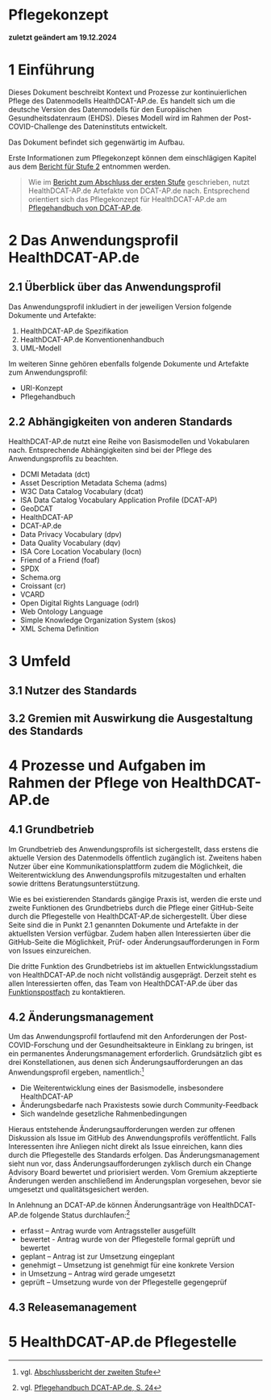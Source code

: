 # Pflegekonzept
**zuletzt geändert am 19.12.2024**

# 1 Einführung

Dieses Dokument beschreibt Kontext und Prozesse zur kontinuierlichen Pflege des Datenmodells HealthDCAT-AP.de. Es handelt sich um die deutsche Version des Datenmodells für den Europäischen Gesundheitsdatenraum (EHDS). Dieses Modell wird im Rahmen der Post-COVID-Challenge des Dateninstituts entwickelt.

Das Dokument befindet sich gegenwärtig im Aufbau.

Erste Informationen zum Pflegekonzept können dem einschlägigen Kapitel aus dem [Bericht für Stufe 2](https://healthdcat-ap-de.github.io/healthdcat-ap.de/report_stage_2/4_Fortschreiben_der_Konzepte/4.2_Pflegekonzept.html) entnommen werden.

> Wie im [Bericht zum Abschluss der ersten Stufe](https://healthdcat-ap-de.github.io/healthdcat-ap.de/report_stage_1/2_Ausrichtung_des_Datenmodells_an_den_Anforderungen_der_Forschung/2.6_Konzept_HealthDCAT-AP.de/2.6.4_Nachnutzung_von_DCAT-AP.de_Artefakten.html) geschrieben, nutzt HealthDCAT-AP.de Artefakte von DCAT-AP.de nach. Entsprechend orientiert sich das Pflegekonzept für HealthDCAT-AP.de am [Pflegehandbuch von DCAT-AP.de](https://www.it-planungsrat.de/fileadmin/beschluesse/2018/Beschluss2018-30_TOP12_Anlage1_DCAD_AP.pdf).


# 2 Das Anwendungsprofil HealthDCAT-AP.de


## 2.1 Überblick über das Anwendungsprofil

Das Anwendungsprofil inkludiert in der jeweiligen Version folgende Dokumente und Artefakte:

1. HealthDCAT-AP.de Spezifikation
2. HealthDCAT-AP.de Konventionenhandbuch
3. UML-Modell

Im weiteren Sinne gehören ebenfalls folgende Dokumente und Artefakte zum Anwendungsprofil:

- URI-Konzept
- Pflegehandbuch


## 2.2 Abhängigkeiten von anderen Standards

HealthDCAT-AP.de nutzt eine Reihe von Basismodellen und Vokabularen nach. Entsprechende Abhängigkeiten sind bei der Pflege des Anwendungsprofils zu beachten.
- DCMI Metadata (dct)
- Asset Description Metadata Schema (adms)
- W3C Data Catalog Vocabulary (dcat)
- ISA Data Catalog Vocabulary Application Profile (DCAT-AP)
- GeoDCAT
- HealthDCAT-AP
- DCAT-AP.de
- Data Privacy Vocabulary (dpv)
- Data Quality Vocabulary (dqv)
- ISA Core Location Vocabulary (locn)
- Friend of a Friend (foaf)
- SPDX
- Schema.org
- Croissant (cr)
- VCARD
- Open Digital Rights Language (odrl)
- Web Ontology Language
- Simple Knowledge Organization System (skos)
- XML Schema Definition


# 3 Umfeld

## 3.1 Nutzer des Standards

## 3.2 Gremien mit Auswirkung die Ausgestaltung des Standards

# 4 Prozesse und Aufgaben im Rahmen der Pflege von HealthDCAT-AP.de

## 4.1 Grundbetrieb

Im Grundbetrieb des Anwendungsprofils ist sichergestellt, dass erstens die aktuelle Version des Datenmodells öffentlich zugänglich ist. Zweitens haben Nutzer über eine Kommunikationsplattform zudem die Möglichkeit, die Weiterentwicklung des Anwendungsprofils mitzugestalten und erhalten sowie drittens Beratungsunterstützung.

Wie es bei existierenden Standards gängige Praxis ist, werden die erste und zweite Funktionen des Grundbetriebs durch die Pflege einer GitHub-Seite durch die Pflegestelle von HealthDCAT-AP.de sichergestellt. Über diese Seite sind die in Punkt 2.1 genannten Dokumente und Artefakte in der aktuellsten Version verfügbar. Zudem haben allen Interessierten über die GitHub-Seite die Möglichkeit, Prüf- oder Änderungsaufforderungen in Form von Issues einzureichen. 

Die dritte Funktion des Grundbetriebs ist im aktuellen Entwicklungsstadium von HealthDCAT-AP.de noch nicht vollständig ausgeprägt. Derzeit steht es allen Interessierten offen, das Team von HealthDCAT-AP.de über das [Funktionspostfach](mailto:pf-healthdcat-ap@init.de) zu kontaktieren.

## 4.2 Änderungsmanagement

Um das Anwendungsprofil fortlaufend mit den Anforderungen der Post-COVID-Forschung und der Gesundheitsakteure in Einklang zu bringen, ist ein permanentes Änderungsmanagement erforderlich. Grundsätzlich gibt es drei Konstellationen, aus denen sich Änderungsaufforderungen an das Anwendungsprofil ergeben, namentlich:[^1]
-  Die Weiterentwicklung eines der Basismodelle, insbesondere HealthDCAT-AP
-  Änderungsbedarfe nach Praxistests sowie durch Community-Feedback
-  Sich wandelnde gesetzliche Rahmenbedingungen

Hieraus entstehende Änderungsaufforderungen werden zur offenen Diskussion als Issue im GitHub des Anwendungsprofils veröffentlicht. Falls Interessenten ihre Anliegen nicht direkt als Issue einreichen, kann dies durch die Pflegestelle des Standards erfolgen. Das Änderungsmanagement sieht nun vor, dass Änderungsaufforderungen zyklisch durch ein Change Advisory Board bewertet und priorisiert werden. Vom Gremium akzeptierte Änderungen werden anschließend im Änderungsplan vorgesehen, bevor sie umgesetzt und qualitätsgesichert werden.

In Anlehnung an DCAT-AP.de können Änderungsanträge von HealthDCAT-AP.de folgende Status durchlaufen:[^2]
- erfasst – Antrag wurde vom Antragssteller ausgefüllt
- bewertet - Antrag wurde von der Pflegestelle formal geprüft und bewertet
- geplant – Antrag ist zur Umsetzung eingeplant
- genehmigt – Umsetzung ist genehmigt für eine konkrete Version
- in Umsetzung – Antrag wird gerade umgesetzt
- geprüft – Umsetzung wurde von der Pflegestelle gegengeprüf

## 4.3 Releasemanagement

# 5 HealthDCAT-AP.de Pflegestelle

[^1]: vgl. [Abschlussbericht der zweiten Stufe](https://healthdcat-ap-de.github.io/healthdcat-ap.de/report_stage_2/5_Weiterentwicklung_des_Datenmodells/5.3_Inhaltliche_Vorstellung_zentraler_Aenderungen.html)

[^2]: vgl. [Pflegehandbuch DCAT-AP.de, S. 24](https://www.it-planungsrat.de/fileadmin/beschluesse/2018/Beschluss2018-30_TOP12_Anlage1_DCAD_AP.pdf)